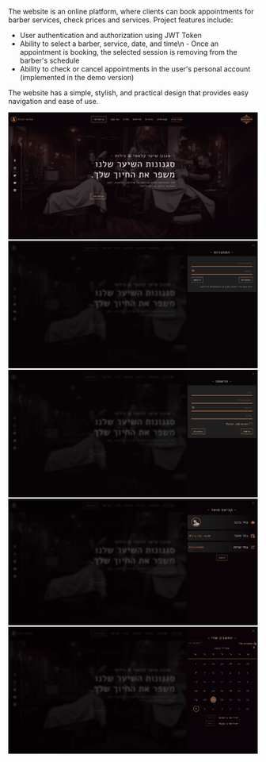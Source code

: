 
The website is an online platform, where clients can book appointments for barber services, check prices and services.
Project features include:
- User authentication and authorization using JWT Token
- Ability to select a barber, service, date, and time\n - Once an appointment is booking, the selected session is removing from the barber's schedule
- Ability to check or cancel appointments in the user's personal account (implemented in the demo version)

The website has a simple, stylish, and practical design that provides easy navigation and ease of use.

<img src="/demo-images/barbershop-demo.png?raw=true" >
<img src="/demo-images/demo-login.png?raw=true" >
<img src="/demo-images/demo-registration.png?raw=true" >
<img src="/demo-images/demo-booking.png?raw=true" >
<img src="/demo-images/demo-myAccount.png?raw=true" >
